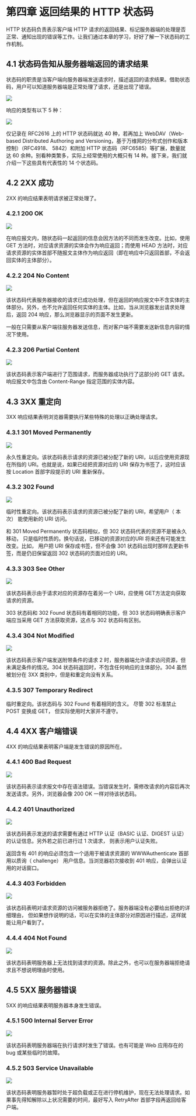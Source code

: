 # 第四章 返回结果的 HTTP 状态码 

HTTP 状态码负责表示客户端 HTTP 请求的返回结果、标记服务器端的处理是否正常、通知出现的错误等工作。让我们通过本章的学习，好好了解一下状态码的工作机制。 

## 4.1 状态码告知从服务器端返回的请求结果 

状态码的职责是当客户端向服务器端发送请求时，描述返回的请求结果。借助状态码，用户可以知道服务器端是正常处理了请求，还是出现了错误。 

![](https://github.com/Hushabyme/Notebook/blob/master/06%20-%20%E5%9B%BE%E8%A7%A3%20HTTP/04%20-%20%E8%BF%94%E5%9B%9E%E7%BB%93%E6%9E%9C%E7%9A%84%20HTTP%20%E7%8A%B6%E6%80%81/images/1.png)

响应的类型有以下 5 种：

![](https://github.com/Hushabyme/Notebook/blob/master/06%20-%20%E5%9B%BE%E8%A7%A3%20HTTP/04%20-%20%E8%BF%94%E5%9B%9E%E7%BB%93%E6%9E%9C%E7%9A%84%20HTTP%20%E7%8A%B6%E6%80%81/images/2.png)

仅记录在 RFC2616 上的 HTTP 状态码就达 40 种，若再加上 WebDAV（Web-based Distributed Authoring and Versioning，基于万维网的分布式创作和版本控制）（RFC4918、 5842）和附加 HTTP 状态码（RFC6585）等扩展，数量就达 60 余种。别看种类繁多，实际上经常使用的大概只有 14 种。接下来，我们就介绍一下这些具有代表性的 14 个状态码。 

## 4.2 2XX 成功 

2XX 的响应结果表明请求被正常处理了。 

### 4.2.1 200 OK

![](https://github.com/Hushabyme/Notebook/blob/master/06%20-%20%E5%9B%BE%E8%A7%A3%20HTTP/04%20-%20%E8%BF%94%E5%9B%9E%E7%BB%93%E6%9E%9C%E7%9A%84%20HTTP%20%E7%8A%B6%E6%80%81/images/3.png)

在响应报文内，随状态码一起返回的信息会因方法的不同而发生改变。比如，使用 GET 方法时，对应请求资源的实体会作为响应返回；而使用 HEAD 方法时，对应请求资源的实体首部不随报文主体作为响应返回（即在响应中只返回首部，不会返回实体的主体部分）。 

### 4.2.2 204 No Content 

![](https://github.com/Hushabyme/Notebook/blob/master/06%20-%20%E5%9B%BE%E8%A7%A3%20HTTP/04%20-%20%E8%BF%94%E5%9B%9E%E7%BB%93%E6%9E%9C%E7%9A%84%20HTTP%20%E7%8A%B6%E6%80%81/images/4.png)

该状态码代表服务器接收的请求已成功处理，但在返回的响应报文中不含实体的主体部分。另外，也不允许返回任何实体的主体。比如，当从浏览器发出请求处理后，返回 204 响应，那么浏览器显示的页面不发生更新。 

一般在只需要从客户端往服务器发送信息，而对客户端不需要发送新信息内容的情况下使用。 

### 4.2.3 206 Partial Content 

![](https://github.com/Hushabyme/Notebook/blob/master/06%20-%20%E5%9B%BE%E8%A7%A3%20HTTP/04%20-%20%E8%BF%94%E5%9B%9E%E7%BB%93%E6%9E%9C%E7%9A%84%20HTTP%20%E7%8A%B6%E6%80%81/images/5.png)

该状态码表示客户端进行了范围请求，而服务器成功执行了这部分的 GET 请求。响应报文中包含由 Content-Range 指定范围的实体内容。 

## 4.3 3XX 重定向 

3XX 响应结果表明浏览器需要执行某些特殊的处理以正确处理请求。 

### 4.3.1 301 Moved Permanently 

![](https://github.com/Hushabyme/Notebook/blob/master/06%20-%20%E5%9B%BE%E8%A7%A3%20HTTP/04%20-%20%E8%BF%94%E5%9B%9E%E7%BB%93%E6%9E%9C%E7%9A%84%20HTTP%20%E7%8A%B6%E6%80%81/images/6.png)

永久性重定向。该状态码表示请求的资源已被分配了新的 URI，以后应使用资源现在所指的 URI。也就是说，如果已经把资源对应的 URI 保存为书签了，这时应该按 Location 首部字段提示的 URI 重新保存。 

### 4.3.2 302 Found 

![](https://github.com/Hushabyme/Notebook/blob/master/06%20-%20%E5%9B%BE%E8%A7%A3%20HTTP/04%20-%20%E8%BF%94%E5%9B%9E%E7%BB%93%E6%9E%9C%E7%9A%84%20HTTP%20%E7%8A%B6%E6%80%81/images/7.png)

临时性重定向。该状态码表示请求的资源已被分配了新的 URI，希望用户（ 本次） 能使用新的 URI 访问。 

和 301 Moved Permanently 状态码相似，但 302 状态码代表的资源不是被永久移动， 只是临时性质的。换句话说，已移动的资源对应的URI 将来还有可能发生改变。比如， 用户把 URI 保存成书签，但不会像 301 状态码出现时那样去更新书签，而是仍旧保留返回 302 状态码的页面对应的 URI。 

### 4.3.3 303 See Other 

![](https://github.com/Hushabyme/Notebook/blob/master/06%20-%20%E5%9B%BE%E8%A7%A3%20HTTP/04%20-%20%E8%BF%94%E5%9B%9E%E7%BB%93%E6%9E%9C%E7%9A%84%20HTTP%20%E7%8A%B6%E6%80%81/images/8.png)

该状态码表示由于请求对应的资源存在着另一个 URI，应使用 GET方法定向获取请求的资源。 

303 状态码和 302 Found 状态码有着相同的功能，但 303 状态码明确表示客户端应当采用 GET 方法获取资源，这点与 302 状态码有区别。 

### 4.3.4 304 Not Modified 

![](https://github.com/Hushabyme/Notebook/blob/master/06%20-%20%E5%9B%BE%E8%A7%A3%20HTTP/04%20-%20%E8%BF%94%E5%9B%9E%E7%BB%93%E6%9E%9C%E7%9A%84%20HTTP%20%E7%8A%B6%E6%80%81/images/9.png)

该状态码表示客户端发送附带条件的请求 2 时，服务器端允许请求访问资源，但未满足条件的情况。304 状态码返回时，不包含任何响应的主体部分。304 虽然被划分在 3XX 类别中，但是和重定向没有关系。 

### 4.3.5 307 Temporary Redirect 

临时重定向。该状态码与 302 Found 有着相同的含义。 尽管 302 标准禁止 POST 变换成 GET， 但实际使用时大家并不遵守。 

## 4.4 4XX 客户端错误

4XX 的响应结果表明客户端是发生错误的原因所在。 

### 4.4.1 400 Bad Request 

![](https://github.com/Hushabyme/Notebook/blob/master/06%20-%20%E5%9B%BE%E8%A7%A3%20HTTP/04%20-%20%E8%BF%94%E5%9B%9E%E7%BB%93%E6%9E%9C%E7%9A%84%20HTTP%20%E7%8A%B6%E6%80%81/images/10.png)

该状态码表示请求报文中存在语法错误。当错误发生时，需修改请求的内容后再次发送请求。另外，浏览器会像 200 OK 一样对待该状态码。 

### 4.4.2 401 Unauthorized 

![](https://github.com/Hushabyme/Notebook/blob/master/06%20-%20%E5%9B%BE%E8%A7%A3%20HTTP/04%20-%20%E8%BF%94%E5%9B%9E%E7%BB%93%E6%9E%9C%E7%9A%84%20HTTP%20%E7%8A%B6%E6%80%81/images/11.png)

该状态码表示发送的请求需要有通过 HTTP 认证（BASIC 认证、DIGEST 认证） 的认证信息。另外若之前已进行过 1 次请求， 则表示用户认证失败。 

返回含有 401 的响应必须包含一个适用于被请求资源的 WWWAuthenticate 首部用以质询（ challenge） 用户信息。当浏览器初次接收到 401 响应，会弹出认证用的对话窗口。 

### 4.4.3 403 Forbidden 

![](https://github.com/Hushabyme/Notebook/blob/master/06%20-%20%E5%9B%BE%E8%A7%A3%20HTTP/04%20-%20%E8%BF%94%E5%9B%9E%E7%BB%93%E6%9E%9C%E7%9A%84%20HTTP%20%E7%8A%B6%E6%80%81/images/12.png)

该状态码表明对请求资源的访问被服务器拒绝了。服务器端没有必要给出拒绝的详细理由， 但如果想作说明的话，可以在实体的主体部分对原因进行描述，这样就能让用户看到了。

### 4.4.4 404 Not Found 

![](https://github.com/Hushabyme/Notebook/blob/master/06%20-%20%E5%9B%BE%E8%A7%A3%20HTTP/04%20-%20%E8%BF%94%E5%9B%9E%E7%BB%93%E6%9E%9C%E7%9A%84%20HTTP%20%E7%8A%B6%E6%80%81/images/13.png)

该状态码表明服务器上无法找到请求的资源。除此之外，也可以在服务器端拒绝请求且不想说明理由时使用。 

## 4.5 5XX 服务器错误 

5XX 的响应结果表明服务器本身发生错误。 

### 4.5.1 500 Internal Server Error 

![](https://github.com/Hushabyme/Notebook/blob/master/06%20-%20%E5%9B%BE%E8%A7%A3%20HTTP/04%20-%20%E8%BF%94%E5%9B%9E%E7%BB%93%E6%9E%9C%E7%9A%84%20HTTP%20%E7%8A%B6%E6%80%81/images/14.png)

该状态码表明服务器端在执行请求时发生了错误。也有可能是 Web 应用存在的 bug 或某些临时的故障。 

### 4.5.2 503 Service Unavailable 

![](https://github.com/Hushabyme/Notebook/blob/master/06%20-%20%E5%9B%BE%E8%A7%A3%20HTTP/04%20-%20%E8%BF%94%E5%9B%9E%E7%BB%93%E6%9E%9C%E7%9A%84%20HTTP%20%E7%8A%B6%E6%80%81/images/15.png)

该状态码表明服务器暂时处于超负载或正在进行停机维护，现在无法处理请求。如果事先得知解除以上状况需要的时间，最好写入 RetryAfter 首部字段再返回给客户端。 